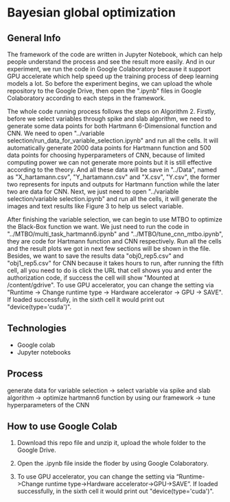 # Bayesian global optimization

## General Info
The framework of the code are written in Jupyter Notebook, which can help people understand the process and see the result more easily. And in our experiment, we run the code in Google Colaboratory because it support GPU accelerate which help speed up the training process of deep learning models a lot. So before the experiment begins, we can upload the whole repository to the Google Drive, then open the ".ipynb" files in Google Colaboratory according to each steps in the framework.

The whole code running process follows the steps on Algorithm 2. Firstly, before we select variables through spike and slab algorithm, we need to generate some data points for both Hartmann 6-Dimensional function and CNN. We need to open "../variable selection/run_data_for_variable_selection.ipynb" and run all the cells. It will automatically generate 2000 data points for Hartmann function and 500 data points for choosing hyperparameters of CNN, because of limited computing power we can not generate more points but it is still effective according to the theory. And all these data will be save in "../Data", named as "X_hartamann.csv", "Y_hartamann.csv" and "X.csv", "Y.csv", the former two represents for inputs and outputs for Hartmann function while the later two are data for CNN. Next, we just need to open "../variable selection/variable selection.ipynb" and run all the cells, it will generate the images and text results like Figure 3 to help us select variable.

After finishing the variable selection, we can begin to use MTBO to optimize the Black-Box function we want. We just need to run the code in "../MTBO/multi_task_hartmann6.ipynb" and "../MTBO/tune_cnn_mtbo.ipynb", they are code for Hartmann function and CNN respectively. Run all the cells and the result plots we got in next few sections will be shown in the file. Besides, we want to save the results data "obj0\_rep5.csv" and "obj1\_rep5.csv" for CNN because it takes hours to run, after running the fifth cell, all you need to do is click the URL that cell shows you and enter the authorization code, if success the cell will show "Mounted at /content/gdrive". To use GPU accelerator, you can change the setting via "Runtime -> Change runtime type -> Hardware accelerator -> GPU -> SAVE". If loaded successfully, in the sixth cell it would print out "device(type='cuda')".

## Technologies

* Google colab
* Jupyter notebooks 

## Process

generate data for variable selection -> select variable via spike and slab algorithm -> optimize hartmann6 function by using our framework -> tune hyperparameters of the CNN

## How to use Google Colab

1. Download this repo file and unzip it, upload the whole folder to the Google Drive.

2. Open the .ipynb file inside the floder by using Google Colaboratory.

3. To use GPU accelerator, you can change the setting via “Runtime->Change runtime type->Hardware accelerator->GPU->SAVE”. If loaded successfully, in the sixth cell it would print out "device(type='cuda')".

